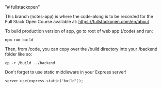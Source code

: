 "# fullstackopen" 

This branch (notes-app) is where the code-along is to be recorded for the Full Stack Open Course available at:
https://fullstackopen.com/en/about


To build production version of app, go to root of web app (/code) and run:

    npm run build

Then, from /code, you can copy over the /build directory into your /backend folder like so:

    cp -r /build ../backend

Don't forget to use static middleware in your Express server!

    server.use(express.static('build'));

